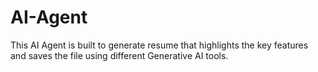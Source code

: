 # AI-Agent

This AI Agent is built to generate resume that highlights the key features and saves the file using different Generative AI tools.
